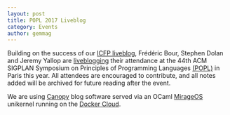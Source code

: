 ```yaml
---
layout: post
title: POPL 2017 Liveblog
category: Events
author: gemmag
---
```


Building on the success of our [ICFP liveblog](http://canopy.mirage.io/Liveblog), Frédéric Bour, Stephen Dolan and Jeremy Yallop are [liveblogging](http://popl2017.ocaml.io/) their attendance at the 44th ACM SIGPLAN Symposium on Principles of Programming Languages [(POPL)](http://conf.researchr.org/home/POPL-2017) in Paris this year. All attendees are encouraged to contribute, and all notes added will be archived for future reading after the event.

We are using [Canopy](https://github.com/engil/canopy) blog software served via an OCaml [MirageOS](https://mirage.io/) unikernel running on the [Docker Cloud](https://cloud.docker.com/).
